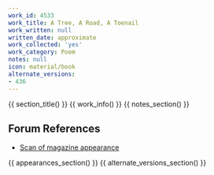 ```yaml
---
work_id: 4533
work_title: A Tree, A Road, A Toenail
work_written: null
written_date: approximate
work_collected: 'yes'
work_category: Poem
notes: null
icon: material/book
alternate_versions:
- 436
---
```


{{ section_title() }}
{{ work_info() }}
{{ notes_section() }}
## Forum References
- [Scan of magazine appearance](https://bukowskiforum.com/threads/blank-gun-silencer-no-7-1993-a-tree-a-road-a-toenail.12399/)

{{ appearances_section() }}
{{ alternate_versions_section() }}